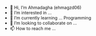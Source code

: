 - 👋 Hi, I’m Ahmadagha (ehmagzd06)
- 👀 I’m interested in ... 
- 🌱 I’m currently learning ... Programming
- 💞️ I’m looking to collaborate on ...
- 📫 How to reach me ...

<!---
ehmagzd06/ehmagzd06 is a ✨ special ✨ repository because its `README.md` (this file) appears on your GitHub profile.
You can click the Preview link to take a look at your changes.
--->
